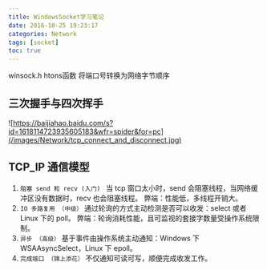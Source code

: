 ```yaml
---
title: WindowsSocket学习笔记
date: 2016-10-25 19:23:17
categories: Network
tags: [socket]
toc: true
---
```


winsock.h  htons函数  将端口号转换为网络字节顺序

## 三次握手与四次挥手
![https://baijiahao.baidu.com/s?id=1618114723935605183&wfr=spider&for=pc](/images/Network/tcp_connect_and_disconnect.jpg)

<!-- More -->

## TCP_IP 通信模型

1. `阻塞 send 和 recv (入门) `
   当 tcp 窗口太小时，send 会阻塞线程，当网络缓冲区没有数据时，recv 也会阻塞线程。
   弊端：性能低，多线程开销大。
1. `IO 多路复用 （中级）`
   通过轮询的方式主动检测是否可以收发：select 或者 Linux 下的 poll。
   弊端：轮询消耗性能，且可监视的套接字数量受操作系统限制。
1. `异步 （高级）`
   基于事件由操作系统主动通知：Windows 下 WSAAsyncSelect，Linux 下 epoll。
1. `完成端口 （锦上添花）`
   不仅通知可读可写，顺便完成收发工作。

